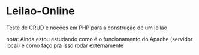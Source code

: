 # Leilao-Online
Teste de CRUD e noções em PHP para a construção de um leilão

nota: Ainda estou estudando como é o funcionamento do Apache (servidor local) e como faço pra isso rodar externamente
